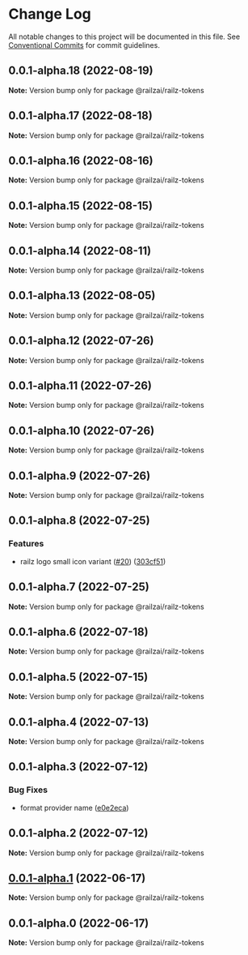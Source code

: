# Change Log

All notable changes to this project will be documented in this file.
See [Conventional Commits](https://conventionalcommits.org) for commit guidelines.

## 0.0.1-alpha.18 (2022-08-19)

**Note:** Version bump only for package @railzai/railz-tokens





## 0.0.1-alpha.17 (2022-08-18)

**Note:** Version bump only for package @railzai/railz-tokens





## 0.0.1-alpha.16 (2022-08-16)

**Note:** Version bump only for package @railzai/railz-tokens





## 0.0.1-alpha.15 (2022-08-15)

**Note:** Version bump only for package @railzai/railz-tokens





## 0.0.1-alpha.14 (2022-08-11)

**Note:** Version bump only for package @railzai/railz-tokens





## 0.0.1-alpha.13 (2022-08-05)

**Note:** Version bump only for package @railzai/railz-tokens





## 0.0.1-alpha.12 (2022-07-26)

**Note:** Version bump only for package @railzai/railz-tokens





## 0.0.1-alpha.11 (2022-07-26)

**Note:** Version bump only for package @railzai/railz-tokens





## 0.0.1-alpha.10 (2022-07-26)

**Note:** Version bump only for package @railzai/railz-tokens





## 0.0.1-alpha.9 (2022-07-26)

**Note:** Version bump only for package @railzai/railz-tokens





## 0.0.1-alpha.8 (2022-07-25)


### Features

* railz logo small icon variant ([#20](https://github.com/railz-ai/railz-uikit/issues/20)) ([303cf51](https://github.com/railz-ai/railz-uikit/commit/303cf5193375b6fce63d374988e5c762af681f6a))





## 0.0.1-alpha.7 (2022-07-25)

**Note:** Version bump only for package @railzai/railz-tokens





## 0.0.1-alpha.6 (2022-07-18)

**Note:** Version bump only for package @railzai/railz-tokens





## 0.0.1-alpha.5 (2022-07-15)

**Note:** Version bump only for package @railzai/railz-tokens





## 0.0.1-alpha.4 (2022-07-13)

**Note:** Version bump only for package @railzai/railz-tokens





## 0.0.1-alpha.3 (2022-07-12)


### Bug Fixes

* format provider name ([e0e2eca](https://github.com/railz-ai/railz-uikit/commit/e0e2ecab1f8c6a4c6eca1c7e62422d69a5065dcc))





## 0.0.1-alpha.2 (2022-07-12)

**Note:** Version bump only for package @railzai/railz-tokens





## [0.0.1-alpha.1](https://github.com/railz-ai/railz-uikit/compare/@railzai/railz-tokens@0.0.1-alpha.0...@railzai/railz-tokens@0.0.1-alpha.1) (2022-06-17)

**Note:** Version bump only for package @railzai/railz-tokens





## 0.0.1-alpha.0 (2022-06-17)

**Note:** Version bump only for package @railzai/railz-tokens
